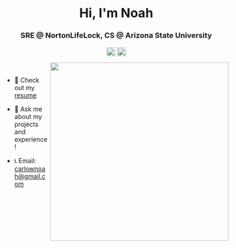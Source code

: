 <h1 align="center">Hi, I'm Noah</h1>
<h3 align="center">SRE @ NortonLifeLock, CS @ Arizona State University</h3>
<p align="center">
<a href=mailto:carlownoah@gmail.com target="blank"><img align="center" src=https://cdn.jsdelivr.net/npm/simple-icons@3.0.1/icons/gmail.svg alt="itsnoah" height="20" width="20" /></a>
<a href=https://www.linkedin.com/in/noah-carlow/ target="blank"><img align="center" src=https://cdn.jsdelivr.net/npm/simple-icons@3.0.1/icons/linkedin.svg alt="itsnoah" height="20" width="20" /></a>
</p>
<p>
  <img src="https://lh6.googleusercontent.com/llVD9_gsPDNTnn2_prch_oHpHjqxGCuo6g7o2t78Q_CtkDmSa7RLj8fDBDhnv8rOchFhNuyuZCx8Ew=w1920-h983-rw" width="400" align="right">
 <br>
  
- 👷‍ Check out my <a href=https://www.linkedin.com/in/noah-carlow/> resume</a>

- 💬 Ask me about my projects and experience!

- 📞 Email: carlownoah@gmail.com

</p>
